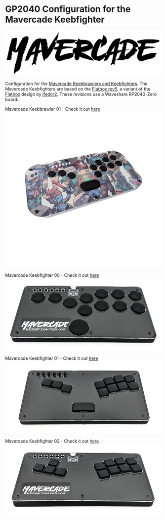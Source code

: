 # GP2040 Configuration for the Mavercade Keebfighter

![Mavercade logo](assets/Mavercade-logo.png)

Configuration for the [Mavercade Keebbrawlers and Keebfighters](https://mavercade.com/collections/mavercade-fightsticks).  The Mavercade Keebfighters are based on the [Flatbox rev5](https://github.com/jfedor2/flatbox/tree/master/hardware-rev5), a variant of the [Flatbox](https://github.com/jfedor2/flatbox) design by [jfedor2](https://github.com/jfedor2). These revisions use a Waveshare RP2040-Zero board.

Mavercade Keebbrawler 01 - Check it out [here](https://mavercade.com/products/mavercade-keebbrawler-01)
![Mavercade Keebbrawler 01](assets/Rev1_config_pic.png)

Mavercade Keebfighter 00 - Check it out [here](https://mavercade.com/products/mavercade-keebfighter-00)
![Mavercade Keebfighter 00](assets/keebfighter-00.png)

Mavercade Keebfighter 01 - Check it out [here](https://mavercade.com/products/mavercade-keebfighter-01)
![Mavercade Keebfighter 01](assets/keebfighter-01.png)

Mavercade Keebfighter 02 - Check it out [here](https://mavercade.com/products/mavercade-keebfighter-02)
![Mavercade Keebfighter 02](assets/keebfighter-02.png)